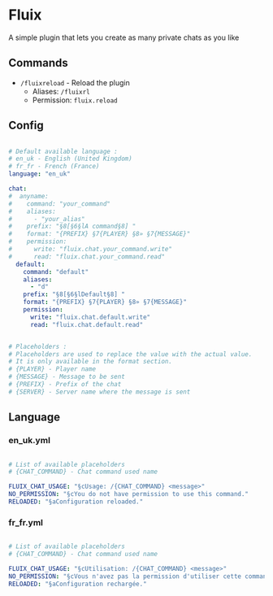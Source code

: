 # Fluix

A simple plugin that lets you create as many private chats as you like

## Commands

- `/fluixreload` - Reload the plugin
  - Aliases: `/fluixrl`
  - Permission: `fluix.reload`

## Config

```yaml

# Default available language :
# en_uk - English (United Kingdom)
# fr_fr - French (France)
language: "en_uk"

chat:
#  anyname:
#    command: "your_command"
#    aliases:
#      - "your_alias"
#    prefix: "§8[§6§lA command§8] "
#    format: "{PREFIX} §7{PLAYER} §8» §7{MESSAGE}"
#    permission:
#      write: "fluix.chat.your_command.write"
#      read: "fluix.chat.your_command.read"
  default:
    command: "default"
    aliases:
      - "d"
    prefix: "§8[§6§lDefault§8] "
    format: "{PREFIX} §7{PLAYER} §8» §7{MESSAGE}"
    permission:
      write: "fluix.chat.default.write"
      read: "fluix.chat.default.read"


# Placeholders :
# Placeholders are used to replace the value with the actual value.
# It is only available in the format section.
# {PLAYER} - Player name
# {MESSAGE} - Message to be sent
# {PREFIX} - Prefix of the chat
# {SERVER} - Server name where the message is sent
```

## Language

### en_uk.yml
```yaml

# List of available placeholders
# {CHAT_COMMAND} - Chat command used name

FLUIX_CHAT_USAGE: "§cUsage: /{CHAT_COMMAND} <message>"
NO_PERMISSION: "§cYou do not have permission to use this command."
RELOADED: "§aConfiguration reloaded."

```

### fr_fr.yml
```yaml

# List of available placeholders
# {CHAT_COMMAND} - Chat command used name

FLUIX_CHAT_USAGE: "§cUtilisation: /{CHAT_COMMAND} <message>"
NO_PERMISSION: "§cVous n'avez pas la permission d'utiliser cette commande."
RELOADED: "§aConfiguration rechargée."

```
